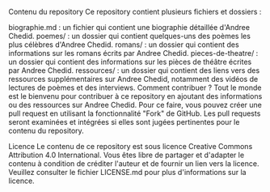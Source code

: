 
Contenu du repository
Ce repository contient plusieurs fichiers et dossiers :

biographie.md : un fichier qui contient une biographie détaillée d'Andree Chedid.
poemes/ : un dossier qui contient quelques-uns des poèmes les plus célèbres d'Andree Chedid.
romans/ : un dossier qui contient des informations sur les romans écrits par Andree Chedid.
pieces-de-theatre/ : un dossier qui contient des informations sur les pièces de théâtre écrites par Andree Chedid.
ressources/ : un dossier qui contient des liens vers des ressources supplémentaires sur Andree Chedid, notamment des vidéos de lectures de poèmes et des interviews.
Comment contribuer ?
Tout le monde est le bienvenu pour contribuer à ce repository en ajoutant des informations ou des ressources sur Andree Chedid. Pour ce faire, vous pouvez créer une pull request en utilisant la fonctionnalité "Fork" de GitHub. Les pull requests seront examinées et intégrées si elles sont jugées pertinentes pour le contenu du repository.

Licence
Le contenu de ce repository est sous licence Creative Commons Attribution 4.0 International. Vous êtes libre de partager et d'adapter le contenu à condition de créditer l'auteur et de fournir un lien vers la licence. Veuillez consulter le fichier LICENSE.md pour plus d'informations sur la licence.

